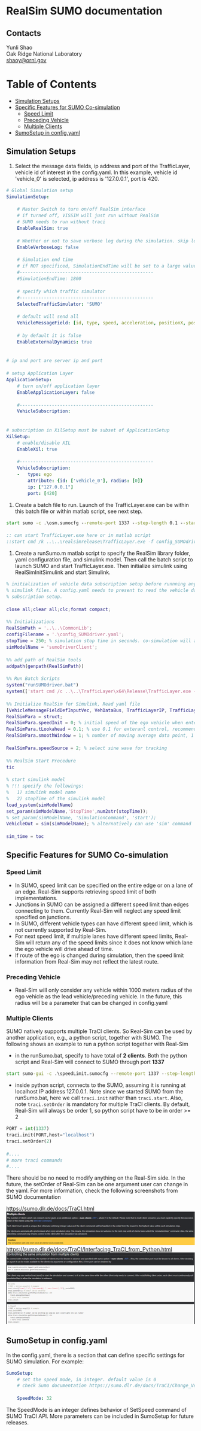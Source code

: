 # RealSim SUMO documentation

## Contacts
Yunli Shao\
Oak Ridge National Laboratory\
shaoy@ornl.gov

Table of Contents
=======================
* [Simulation Setups](#simulation-setups)
* [Specific Features for SUMO Co-simulation](#specific-features-for-sumo-co-simulation)
    * [Speed Limit](#speed-limit)
    * [Preceding Vehicle](#preceding-vehicle)
    * [Multiple Clients](#multiple-clients)
* [SumoSetup in config.yaml](#sumosetup-in-configyaml)

## Simulation Setups
1. Select the message data fields, ip address and port of the TrafficLayer, vehicle id of interest in the config.yaml. In this example, vehicle id 'vehicle_0' is selected, ip address is '127.0.0.1', port is 420.  
```yaml
# Global Simulation setup
SimulationSetup:
    
    # Master Switch to turn on/off RealSim interface
    # if turned off, VISSIM will just run without RealSim
    # SUMO needs to run without traci
    EnableRealSim: true
    
    # Whether or not to save verbose log during the simulation. skip log can potentially speed up
    EnableVerboseLog: false
    
    # Simulation end time
    # if NOT specificed, SimulationEndTime will be set to a large value (90000 seconds)
    #--------------------------------------------------
    #SimulationEndTime: 1800
    
    # specify which traffic simulator
    #--------------------------------------------------
    SelectedTrafficSimulator: 'SUMO'

    # default will send all
    VehicleMessageField: [id, type, speed, acceleration, positionX, positionY, positionZ, color, linkId, laneId, distanceTravel, speedDesired]

    # by default it is false 
    EnableExternalDynamics: true 


# ip and port are server ip and port

# setup Application Layer
ApplicationSetup:
    # turn on/off application layer
    EnableApplicationLayer: false
    
    #--------------------------------------------------
    VehicleSubscription: 

        
# subscription in XilSetup must be subset of ApplicationSetup
XilSetup:
    # enable/disable XIL
    EnableXil: true
    
    #--------------------------------------------------
    VehicleSubscription: 
    -   type: ego
        attribute: {id: ['vehicle_0'], radius: [0]}
        ip: ["127.0.0.1"]
        port: [420]
```
1. Create a batch file to run. Launch of the TrafficLayer.exe can be within this batch file or within matlab script, see next step. 
```bat
start sumo -c .\osm.sumocfg --remote-port 1337 --step-length 0.1 --start --netstate-dump osm_out.xml --netstate-dump.precision 5 --num-clients 1

:: can start TrafficLayer.exe here or in matlab script
::start cmd /k ..\..\realsimrelease\TrafficLayer.exe -f config_SUMOdriver.yaml 

```

1. Create a runSumo.m matlab script to specify the RealSim library folder, yaml configuration file, and simulink model. Then call the batch script to launch SUMO and start TrafficLayer.exe. Then initialize simulink using RealSimInitSimulink and start Simulink. 
```matlab
% initialization of vehicle data subscription setup before runnning any
% simulink files. A config.yaml needs to present to read the vehicle data
% subscription setup.

close all;clear all;clc;format compact;

%% Initializations
RealSimPath = '..\..\CommonLib';
configFilename = '.\config_SUMOdriver.yaml';
stopTime = 250; % simulation stop time in seconds. co-simulation will automatically stop after this seconds
simModelName = 'sumoDriverClient';

%% add path of RealSim tools
addpath(genpath(RealSimPath))

%% Run Batch Scripts
system("runSUMOdriver.bat")
system(['start cmd /c ..\..\TrafficLayer\x64\Release\TrafficLayer.exe -f ', sprintf('%s', configFilename)])

%% Initialize RealSim for Simulink, Read yaml file
[VehicleMessageFieldDefInputVec, VehDataBus, TrafficLayerIP, TrafficLayerPort] = RealSimInitSimulink(configFilename);
RealSimPara = struct;
RealSimPara.speedInit = 0; % initial speed of the ego vehicle when entering SUMO network
RealSimPara.tLookahead = 0.1; % use 0.1 for exteranl control, recommend to use tLookahead >= 0.2 for SUMO driver
RealSimPara.smoothWindow = 1; % number of moving average data point, 1 essentially mean no moving average

RealSimPara.speedSource = 2; % select sine wave for tracking

%% RealSim Start Procedure
tic

% start simulink model
% !!! specify the followings: 
%   1) simulink model name
%   2) stopTime of the simulink model
load_system(simModelName)
set_param(simModelName,'StopTime',num2str(stopTime));
% set_param(simModelName, 'SimulationCommand', 'start');
VehicleOut = sim(simModelName); % alternatively can use 'sim' command

sim_time = toc
```


## Specific Features for SUMO Co-simulation
### Speed Limit
- In SUMO, speed limit can be specified on the entire edge or on a lane of an edge. Real-Sim supports retrieving speed limit of both implementations.
- Junctions in SUMO can be assigned a different speed limit than edges connecting to them. Currently Real-Sim will neglect any speed limit specified on junctions. 
- In SUMO, different vehicle types can have different speed limit, which is not currently supported by Real-Sim. 
- For next speed limit, if multiple lanes have different speed limits, Real-Sim will return any of the speed limits since it does not know which lane the ego vehicle will drive ahead of time. 
- If route of the ego is changed during simulation, then the speed limit information from Real-Sim may not reflect the latest route.

### Preceding Vehicle
- Real-Sim will only consider any vehicle within 1000 meters radius of the ego vehicle as the lead vehicle/preceding vehicle. In the future, this radius will be a parameter that can be changed in config.yaml

### Multiple Clients
SUMO natively supports multiple TraCI clients. So Real-Sim can be used by another application, e.g., a python script, together with SUMO. The following shows an example to run a python script together with Real-Sim

- in the runSumo.bat, specify to have total of **2 clients**. Both the python script and Real-Sim will connect to SUMO through port **1337**
```bat
start sumo-gui -c .\speedLimit.sumocfg --remote-port 1337 --step-length 0.1 --start --num-clients 2
```
- inside python script, connects to the SUMO, assuming it is running at localhost IP address 127.0.0.1. Note since we started SUMO from the runSumo.bat, here we call ```traci.init``` rather than ```traci.start```. Also, note ```traci.setOrder``` is mandatory for multiple TraCI clients. By default, Real-Sim will always be order 1, so python script have to be in order >= 2
```python
PORT = int(1337)
traci.init(PORT,host="localhost")
traci.setOrder(2)

#....
# more traci commands
#....
```

There should be no need to modify anything on the Real-Sim side. In the future, the setOrder of Real-Sim can be one argument user can change in the yaml. For more information, check the following screenshots from SUMO documentation

https://sumo.dlr.de/docs/TraCI.html
![](doc/img/SUMOtraciMultiDoc1.png)
https://sumo.dlr.de/docs/TraCI/Interfacing_TraCI_from_Python.html
![](doc/img/SUMOtraciMultiDoc2.png)


## SumoSetup in config.yaml
In the config.yaml, there is a section that can define specific settings for SUMO simulation. For example:
```yaml
SumoSetup:
    # set the speed mode, in integer. default value is 0
    # check Sumo documentation https://sumo.dlr.de/docs/TraCI/Change_Vehicle_State.html#speed_mode_0xb3

    SpeedMode: 32
```
The SpeedMode is an integer defines behavior of SetSpeed command of SUMO TraCI API. More parameters can be included in SumoSetup for future releases.
